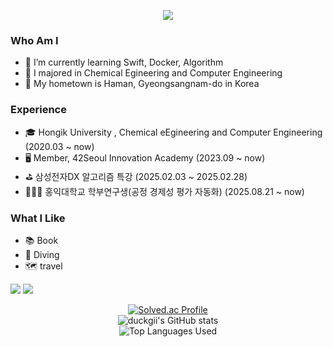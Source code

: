 <p align = "center">
<img src="https://capsule-render.vercel.app/api?type=transparent&color=_hexcode&height=300&section=header&text=Hi%20there%20👋&fontSize=90" />
</p>
<h3 class="code-line" data-line-start=0 data-line-end=1 ><a id="Who_Am_I_0"></a>Who Am I</h3>
<ul>
<li class="has-line-data" data-line-start="1" data-line-end="2">🌱 I’m currently learning Swift, Docker, Algorithm</li>
<li class="has-line-data" data-line-start="2" data-line-end="3">🥇 I majored in Chemical Egineering and Computer Engineering</li>
<li class="has-line-data" data-line-start="3" data-line-end="5">🚅 My hometown is Haman, Gyeongsangnam-do in Korea</li>
</ul>
<h3 class="code-line" data-line-start=5 data-line-end=6 ><a id="Experience_5"></a>Experience</h3>
<ul>
<li class="has-line-data" data-line-start="6" data-line-end="7">🎓 Hongik University , Chemical eEgineering and Computer Engineering (2020.03 ~ now)</li>
<li class="has-line-data" data-line-start="7" data-line-end="8">🖥️ Member, 42Seoul Innovation Academy (2023.09 ~ now)</li>
<li class="has-line-data" data-line-start="8" data-line-end="10">⛳️ 삼성전자DX 알고리즘 특강 (2025.02.03 ~ 2025.02.28)</li>
<li class="has-line-data" data-line-start="8" data-line-end="10">🧑🏻‍🔬 홍익대학교 학부연구생(공정 경제성 평가 자동화) (2025.08.21 ~ now)</li>
</ul>
<h3 class="code-line" data-line-start=10 data-line-end=11 ><a id="What_I_Like_10"></a>What I Like</h3>
<ul>
<li class="has-line-data" data-line-start="11" data-line-end="12">📚 Book</li>
<li class="has-line-data" data-line-start="12" data-line-end="13">🤿 Diving</li>
<li class="has-line-data" data-line-start="13" data-line-end="14">🗺️ travel</li>
</ul>
<p>
<a href="https://profile.intra.42.fr/"><img src="https://img.shields.io/badge/42Seoul-000000?style=flat&logo=42&logoColor=FFFFFF"/></a>
<a href="https://www.notion.so/958dff6998fe4fd2a3cf6fb24f2385c2?v=ad6fa1ef67c5452aa8cdcc514de912b0"><img src="https://img.shields.io/badge/Notion-000000?style=flat&logo=notion&logoColor=FFFFFF"/></a>

<div align="center">
   <a href="https://solved.ac/shin9063/">
        <img src="http://mazassumnida.wtf/api/v2/generate_badge?boj=shin9063" alt="Solved.ac Profile">
    </a>
           <br/>
    <img src="https://github-readme-stats.vercel.app/api?username=duckgii&show_icons=true&theme=gruvbox" alt="duckgii's GitHub stats">
           <br/>
    <img src="https://github-readme-stats.vercel.app/api/top-langs/?username=duckgii&layout=compact" alt="Top Languages Used">     
</div>

<!--
**duckgii/duckgii** is a ✨ _special_ ✨ repository because its `README.md` (this file) appears on your GitHub profile.

Here are some ideas to get you started:

- 🔭 I’m currently working on ...
- 🌱 I’m currently learning ...
- 👯 I’m looking to collaborate on ...
- 🤔 I’m looking for help with ...
- 💬 Ask me about ...
- 📫 How to reach me: ...
- 😄 Pronouns: ...
- ⚡ Fun fact: ...
-->


